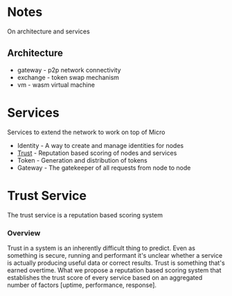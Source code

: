 # Notes

On architecture and services

## Architecture

- gateway - p2p network connectivity
- exchange - token swap mechanism
- vm - wasm virtual machine

# Services

Services to extend the network to work on top of Micro

- Identity - A way to create and manage identities for nodes
- [Trust](#trust-service) - Reputation based scoring of nodes and services
- Token - Generation and distribution of tokens
- Gateway - The gatekeeper of all requests from node to node

# Trust Service

The trust service is a reputation based scoring system

### Overview

Trust in a system is an inherently difficult thing to predict. Even as something is secure, running and performant 
it's unclear whether a service is actually producing useful data or correct results. Trust is something that's 
earned overtime. What we propose a reputation based scoring system that establishes the trust score of every 
service based on an aggregated number of factors [uptime, performance, response].
